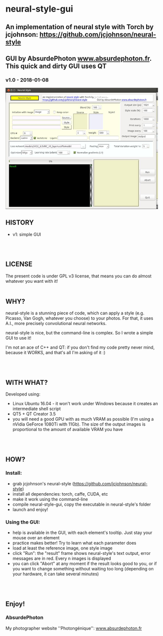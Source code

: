 # neural-style-gui
## An implementation of neural style with Torch by jcjohnson: https://github.com/jcjohnson/neural-style
## GUI by AbsurdePhoton www.absurdephoton.fr. This quick and dirty GUI uses QT
### v1.0 - 2018-01-08

![Screenshot](screenshot-gui.jpg?raw=true)
<br/>

## HISTORY

* v1: simple GUI

<br/>
<br/>

## LICENSE

The present code is under GPL v3 license, that means you can do almost whatever you want
with it!
<br/>
<br/>

## WHY?

neural-style is a stunning piece of code, which can apply a style (e.g. Picasso, Van Gogh, whatever you choose) to your photos. For that, it uses A.I., more precisely convolutional neural networks.

neural-style is nice, but the command-line is complex. So I wrote a simple GUI to use it!

I'm not an ace of C++ and QT: if you don't find my code pretty never mind, because it WORKS, and that's all I'm asking of it :)

<br/>
<br/>

## WITH WHAT?

Developed using:
* Linux Ubuntu	16.04 - it won't work under Windows because it creates an intermediate shell script
* QT5 + QT Creator 3.5
* you will need a good GPU with as much VRAM as possible (I'm using a nVidia GeForce 1080Ti with 11Gb). The size of the output images is proportional to the amount of available VRAM you have

<br/>
<br/>

## HOW?

### Install:
  * grab jcjohnson's neural-style (https://github.com/jcjohnson/neural-style)
  * install all dependencies: torch, caffe, CUDA, etc
  * make it work using the command-line
  * compile neural-style-gui, copy the executable in neural-style's folder
  * launch and enjoy!

### Using the GUI:
  * help is available in the GUI, with each element's tooltip. Just stay your mouse over an element
  * practice makes better! Try to learn what each parameter does
  * load at least the reference image, one style image
  * click "Run": the "result" frame shows neural-style's text output, error messages are in red. Every n images is displayed
  * you can click "Abort" at any moment if the result looks good to you, or if you want to change something without waiting too long (depending on your hardware, it can take several minutes)
   
<br/>
<br/>

## Enjoy!

### AbsurdePhoton
My photographer website ''Photongénique'': www.absurdephoton.fr

